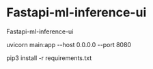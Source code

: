 # Fastapi-ml-inference-ui
Fastapi-ml-inference-ui


uvicorn main:app --host 0.0.0.0 --port 8080

pip3 install -r requirements.txt